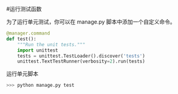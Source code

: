 #运行测试函数

为了运行单元测试，你可以在 manage.py 脚本中添加一个自定义命令。

```py
@manager.command
def test():
    """Run the unit tests."""
    import unittest
    tests = unittest.TestLoader().discover('tests')
    unittest.TextTestRunner(verbosity=2).run(tests)

```

运行单元脚本

```py
>>> python manage.py test
```